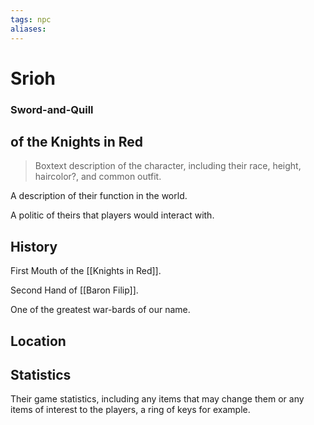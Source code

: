 ```yaml
---
tags: npc
aliases:
---
```

# Srioh
### Sword-and-Quill
## of the Knights in Red

> Boxtext description of the character, including their race, height, haircolor?, and common outfit.

A description of their function in the world.

A politic of theirs that players would interact with.

## History
First Mouth of the [[Knights in Red]].

Second Hand of [[Baron Filip]].

One of the greatest war-bards of our name.

## Location


## Statistics
Their game statistics, including any items that may change them or any items of interest to the players, a ring of keys for example.